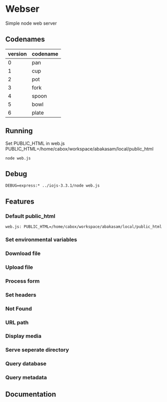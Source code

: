 # Webser

Simple node web server

## Codenames

version | codename
--------|----------
 0      | pan
 1      | cup
 2      | pot
 3      | fork
 4      | spoon
 5      | bowl
 6      | plate

## Running

Set PUBLIC_HTML in web.js
	PUBLIC_HTML=/home/cabox/workspace/abakasam/local/public_html

	node web.js

## Debug

	DEBUG=express:* ../iojs-3.3.1/node web.js

## Features

### Default public_html

	web.js: PUBLIC_HTML=/home/cabox/workspace/abakasam/local/public_html

### Set environmental variables
### Download file
### Upload file
### Process form
### Set headers
### Not Found
### URL path
### Display media
### Serve seperate directory
### Query database
### Query metadata

## Documentation
